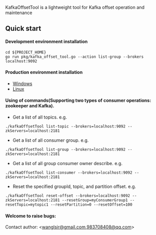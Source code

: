 KafkaOffsetTool is a lightweight tool for Kafka offset operation and maintenance

## Quick start

#### Development environment installation
```
cd ${PROJECT_HOME}
go run pkg/kafka_offset_tool.go --action list-group --brokers localhost:9092
```

#### Production environment installation
- [Windows](scripts/build.bat)
- [Linux](scripts/build.sh)

#### Using of commands(Supporting two types of consumer operations: zookeeper and Kafka).
- Get a list of all topics. e.g.
```
./kafkaOffsetTool list-topic --brokers=localhost:9092 --zkServers=localhost:2181
```

- Get a list of all consumer group. e.g.
```
./kafkaOffsetTool list-group --brokers=localhost:9092 --zkServers=localhost:2181
```

- Get a list of all group consumer owner describe. e.g.
```
./kafkaOffsetTool list-consumer --brokers=localhost:9092 --zkServers=localhost:2181
```

- Reset the specified groupId, topic, and partition offset. e.g.
```
./kafkaOffsetTool reset-offset --brokers=localhost:9092 --zkServers=localhost:2181 --resetGroup=myConsumerGroup1 --resetTopic=mytopic1 --resetPartition=0 --resetOffset=100
```

#### Welcome to raise bugs:
Contact author: <wanglsir@gmail.com,983708408@qq.com>